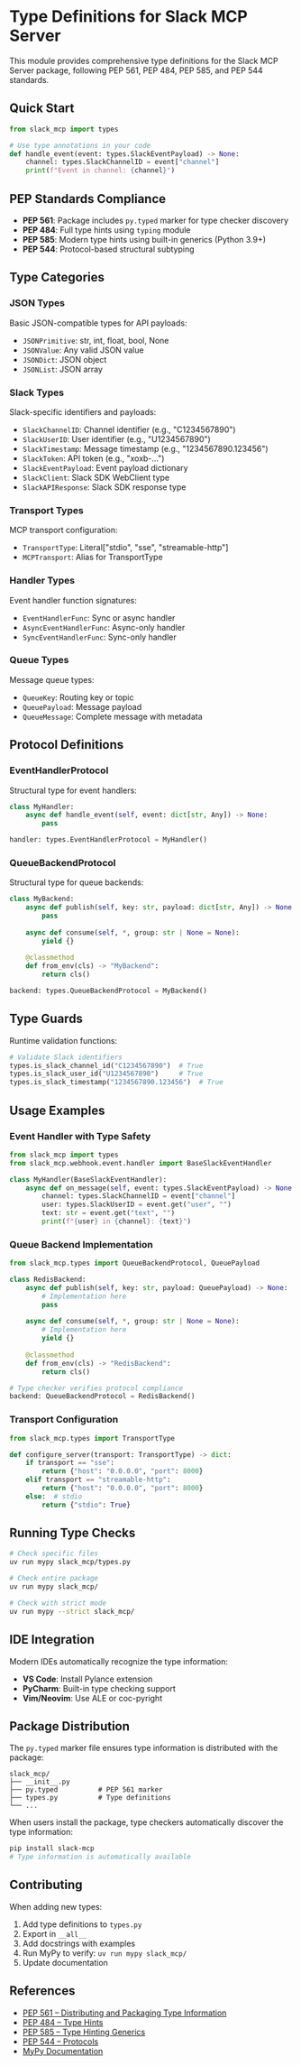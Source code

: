 # Type Definitions for Slack MCP Server

This module provides comprehensive type definitions for the Slack MCP Server package, following PEP 561, PEP 484, PEP 585, and PEP 544 standards.

## Quick Start

```python
from slack_mcp import types

# Use type annotations in your code
def handle_event(event: types.SlackEventPayload) -> None:
    channel: types.SlackChannelID = event["channel"]
    print(f"Event in channel: {channel}")
```

## PEP Standards Compliance

- **PEP 561**: Package includes `py.typed` marker for type checker discovery
- **PEP 484**: Full type hints using `typing` module
- **PEP 585**: Modern type hints using built-in generics (Python 3.9+)
- **PEP 544**: Protocol-based structural subtyping

## Type Categories

### JSON Types
Basic JSON-compatible types for API payloads:
- `JSONPrimitive`: str, int, float, bool, None
- `JSONValue`: Any valid JSON value
- `JSONDict`: JSON object
- `JSONList`: JSON array

### Slack Types
Slack-specific identifiers and payloads:
- `SlackChannelID`: Channel identifier (e.g., "C1234567890")
- `SlackUserID`: User identifier (e.g., "U1234567890")
- `SlackTimestamp`: Message timestamp (e.g., "1234567890.123456")
- `SlackToken`: API token (e.g., "xoxb-...")
- `SlackEventPayload`: Event payload dictionary
- `SlackClient`: Slack SDK WebClient type
- `SlackAPIResponse`: Slack SDK response type

### Transport Types
MCP transport configuration:
- `TransportType`: Literal["stdio", "sse", "streamable-http"]
- `MCPTransport`: Alias for TransportType

### Handler Types
Event handler function signatures:
- `EventHandlerFunc`: Sync or async handler
- `AsyncEventHandlerFunc`: Async-only handler
- `SyncEventHandlerFunc`: Sync-only handler

### Queue Types
Message queue types:
- `QueueKey`: Routing key or topic
- `QueuePayload`: Message payload
- `QueueMessage`: Complete message with metadata

## Protocol Definitions

### EventHandlerProtocol
Structural type for event handlers:

```python
class MyHandler:
    async def handle_event(self, event: dict[str, Any]) -> None:
        pass

handler: types.EventHandlerProtocol = MyHandler()
```

### QueueBackendProtocol
Structural type for queue backends:

```python
class MyBackend:
    async def publish(self, key: str, payload: dict[str, Any]) -> None:
        pass
    
    async def consume(self, *, group: str | None = None):
        yield {}
    
    @classmethod
    def from_env(cls) -> "MyBackend":
        return cls()

backend: types.QueueBackendProtocol = MyBackend()
```

## Type Guards

Runtime validation functions:

```python
# Validate Slack identifiers
types.is_slack_channel_id("C1234567890")  # True
types.is_slack_user_id("U1234567890")     # True
types.is_slack_timestamp("1234567890.123456")  # True
```

## Usage Examples

### Event Handler with Type Safety

```python
from slack_mcp import types
from slack_mcp.webhook.event.handler import BaseSlackEventHandler

class MyHandler(BaseSlackEventHandler):
    async def on_message(self, event: types.SlackEventPayload) -> None:
        channel: types.SlackChannelID = event["channel"]
        user: types.SlackUserID = event.get("user", "")
        text: str = event.get("text", "")
        print(f"{user} in {channel}: {text}")
```

### Queue Backend Implementation

```python
from slack_mcp.types import QueueBackendProtocol, QueuePayload

class RedisBackend:
    async def publish(self, key: str, payload: QueuePayload) -> None:
        # Implementation here
        pass
    
    async def consume(self, *, group: str | None = None):
        # Implementation here
        yield {}
    
    @classmethod
    def from_env(cls) -> "RedisBackend":
        return cls()

# Type checker verifies protocol compliance
backend: QueueBackendProtocol = RedisBackend()
```

### Transport Configuration

```python
from slack_mcp.types import TransportType

def configure_server(transport: TransportType) -> dict:
    if transport == "sse":
        return {"host": "0.0.0.0", "port": 8000}
    elif transport == "streamable-http":
        return {"host": "0.0.0.0", "port": 8000}
    else:  # stdio
        return {"stdio": True}
```

## Running Type Checks

```bash
# Check specific files
uv run mypy slack_mcp/types.py

# Check entire package
uv run mypy slack_mcp/

# Check with strict mode
uv run mypy --strict slack_mcp/
```

## IDE Integration

Modern IDEs automatically recognize the type information:

- **VS Code**: Install Pylance extension
- **PyCharm**: Built-in type checking support
- **Vim/Neovim**: Use ALE or coc-pyright

## Package Distribution

The `py.typed` marker file ensures type information is distributed with the package:

```
slack_mcp/
├── __init__.py
├── py.typed          # PEP 561 marker
├── types.py          # Type definitions
└── ...
```

When users install the package, type checkers automatically discover the type information:

```bash
pip install slack-mcp
# Type information is automatically available
```

## Contributing

When adding new types:

1. Add type definitions to `types.py`
2. Export in `__all__`
3. Add docstrings with examples
4. Run MyPy to verify: `uv run mypy slack_mcp/`
5. Update documentation

## References

- [PEP 561 – Distributing and Packaging Type Information](https://peps.python.org/pep-0561/)
- [PEP 484 – Type Hints](https://peps.python.org/pep-0484/)
- [PEP 585 – Type Hinting Generics](https://peps.python.org/pep-0585/)
- [PEP 544 – Protocols](https://peps.python.org/pep-0544/)
- [MyPy Documentation](https://mypy.readthedocs.io/)
